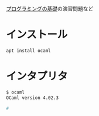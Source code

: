 [プログラミングの基礎](http://pllab.is.ocha.ac.jp/~asai/book/Top.html)の演習問題など

# インストール

```sh
apt install ocaml
```

# インタプリタ

```sh
$ ocaml
OCaml version 4.02.3

#
```
